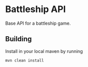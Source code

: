# Battleship API

Base API for a battleship game. 

## Building

Install in your local maven by running

	mvn clean install
